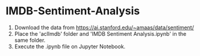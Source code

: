 # IMDB-Sentiment-Analysis

1. Download the data from https://ai.stanford.edu/~amaas/data/sentiment/
2. Place the 'aclImdb' folder and 'IMDB Sentiment Analysis.ipynb' in the same folder.
3. Execute the .ipynb file on Jupyter Notebook.
